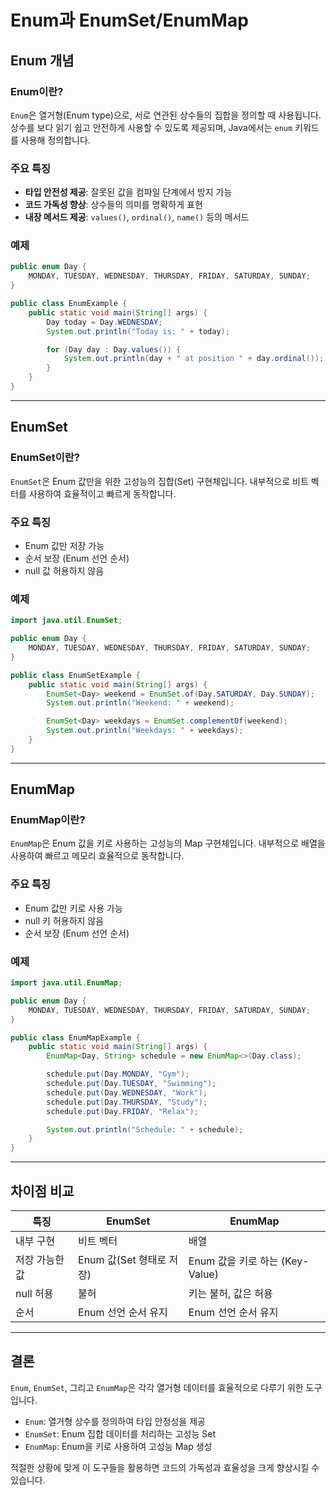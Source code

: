 
# Enum과 EnumSet/EnumMap

## Enum 개념

### Enum이란?
`Enum`은 열거형(Enum type)으로, 서로 연관된 상수들의 집합을 정의할 때 사용됩니다. 상수를 보다 읽기 쉽고 안전하게 사용할 수 있도록 제공되며, Java에서는 `enum` 키워드를 사용해 정의합니다.

### 주요 특징
- **타입 안전성 제공**: 잘못된 값을 컴파일 단계에서 방지 가능
- **코드 가독성 향상**: 상수들의 의미를 명확하게 표현
- **내장 메서드 제공**: `values()`, `ordinal()`, `name()` 등의 메서드

### 예제
```java
public enum Day {
    MONDAY, TUESDAY, WEDNESDAY, THURSDAY, FRIDAY, SATURDAY, SUNDAY;
}

public class EnumExample {
    public static void main(String[] args) {
        Day today = Day.WEDNESDAY;
        System.out.println("Today is: " + today);

        for (Day day : Day.values()) {
            System.out.println(day + " at position " + day.ordinal());
        }
    }
}
```

---

## EnumSet

### EnumSet이란?
`EnumSet`은 Enum 값만을 위한 고성능의 집합(Set) 구현체입니다. 내부적으로 비트 벡터를 사용하여 효율적이고 빠르게 동작합니다.

### 주요 특징
- Enum 값만 저장 가능
- 순서 보장 (Enum 선언 순서)
- null 값 허용하지 않음

### 예제
```java
import java.util.EnumSet;

public enum Day {
    MONDAY, TUESDAY, WEDNESDAY, THURSDAY, FRIDAY, SATURDAY, SUNDAY;
}

public class EnumSetExample {
    public static void main(String[] args) {
        EnumSet<Day> weekend = EnumSet.of(Day.SATURDAY, Day.SUNDAY);
        System.out.println("Weekend: " + weekend);

        EnumSet<Day> weekdays = EnumSet.complementOf(weekend);
        System.out.println("Weekdays: " + weekdays);
    }
}
```

---

## EnumMap

### EnumMap이란?
`EnumMap`은 Enum 값을 키로 사용하는 고성능의 Map 구현체입니다. 내부적으로 배열을 사용하여 빠르고 메모리 효율적으로 동작합니다.

### 주요 특징
- Enum 값만 키로 사용 가능
- null 키 허용하지 않음
- 순서 보장 (Enum 선언 순서)

### 예제
```java
import java.util.EnumMap;

public enum Day {
    MONDAY, TUESDAY, WEDNESDAY, THURSDAY, FRIDAY, SATURDAY, SUNDAY;
}

public class EnumMapExample {
    public static void main(String[] args) {
        EnumMap<Day, String> schedule = new EnumMap<>(Day.class);

        schedule.put(Day.MONDAY, "Gym");
        schedule.put(Day.TUESDAY, "Swimming");
        schedule.put(Day.WEDNESDAY, "Work");
        schedule.put(Day.THURSDAY, "Study");
        schedule.put(Day.FRIDAY, "Relax");

        System.out.println("Schedule: " + schedule);
    }
}
```

---

## 차이점 비교

| 특징          | EnumSet                        | EnumMap                        |
|---------------|--------------------------------|--------------------------------|
| 내부 구현      | 비트 벡터                     | 배열                           |
| 저장 가능한 값 | Enum 값(Set 형태로 저장)       | Enum 값을 키로 하는 (Key-Value)|
| null 허용      | 불허                          | 키는 불허, 값은 허용           |
| 순서          | Enum 선언 순서 유지            | Enum 선언 순서 유지            |

---

## 결론

`Enum`, `EnumSet`, 그리고 `EnumMap`은 각각 열거형 데이터를 효율적으로 다루기 위한 도구입니다.
- `Enum`: 열거형 상수를 정의하여 타입 안정성을 제공
- `EnumSet`: Enum 집합 데이터를 처리하는 고성능 Set
- `EnumMap`: Enum을 키로 사용하여 고성능 Map 생성

적절한 상황에 맞게 이 도구들을 활용하면 코드의 가독성과 효율성을 크게 향상시킬 수 있습니다.

